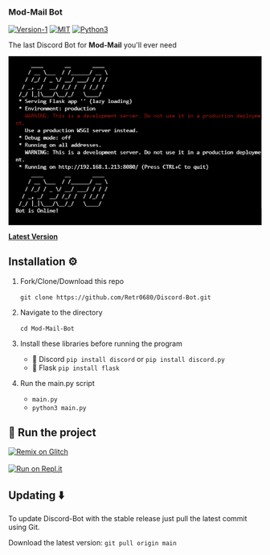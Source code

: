 ### Mod-Mail Bot

[![Version-1](https://img.shields.io/badge/Version-1-green)](https://github.com/Retr0680/Discord-Bot/)
[![MIT](https://img.shields.io/badge/License-MIT-blue)](https://img.shields.io/badge/License-MIT-blue)
[![Python3](https://img.shields.io/badge/Language-Python3-red)](https://img.shields.io/badge/Language-Python3-red)

 The last Discord Bot for **Mod-Mail** you'll ever need

<p align="center">
<img align="center" src=".img/bot.png" width="900">
</p>

[**Latest Version**](https://github.com/Retr0680/Discord-Bot/)

## Installation ⚙️
1. Fork/Clone/Download this repo

    `git clone https://github.com/Retr0680/Discord-Bot.git`

2. Navigate to the directory

    `cd Mod-Mail-Bot`

3. Install these libraries before running the program
    - 📌 Discord `pip install discord` or `pip install discord.py`
    - 📌 Flask `pip install flask`

4. Run the main.py script

    * `main.py`
    * `python3 main.py`

## 💨 Run the project

[![Remix on Glitch](https://cdn.glitch.com/2703baf2-b643-4da7-ab91-7ee2a2d00b5b%2Fremix-button.svg)](https://glitch.com/edit/#!/import/github/Retr0680/) <br><br>
[![Run on Repl.it](https://repl.it/badge/github/Retr0680/)](https://repl.it/github/Retr0680/)

## Updating ⬇️

To update Discord-Bot with the stable release just pull the latest commit using Git.

Download the latest version: `git pull origin main`